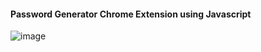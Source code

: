 #### Password Generator Chrome Extension using Javascript

![image](https://github.com/shubhamatkal/password-generator-chrome-extension/assets/99415769/86fcf962-7f13-42ff-bf13-921d27c41f8c)
